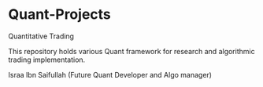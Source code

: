 # Quant-Projects
Quantitative Trading

This repository holds various Quant framework for research and algorithmic trading implementation.

Israa Ibn Saifullah (Future Quant Developer and Algo manager)
